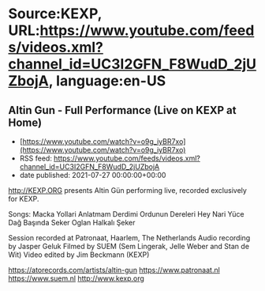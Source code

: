 # Source:KEXP, URL:https://www.youtube.com/feeds/videos.xml?channel_id=UC3I2GFN_F8WudD_2jUZbojA, language:en-US

## Altin Gun - Full Performance (Live on KEXP at Home)
 - [https://www.youtube.com/watch?v=o9g_iyBR7xo](https://www.youtube.com/watch?v=o9g_iyBR7xo)
 - RSS feed: https://www.youtube.com/feeds/videos.xml?channel_id=UC3I2GFN_F8WudD_2jUZbojA
 - date published: 2021-07-27 00:00:00+00:00

http://KEXP.ORG presents Altin Gün performing live, recorded exclusively for KEXP.

Songs:
Macka Yollari
Anlatmam Derdimi
Ordunun Dereleri
Hey Nari
Yüce Dağ Başında
Seker Oglan
Halkalı Şeker

Session recorded at Patronaat, Haarlem, The Netherlands
Audio recording by Jasper Geluk
Filmed by SUEM (Sem Lingerak, Jelle Weber and Stan de Wit)
Video edited by Jim Beckmann (KEXP)

https://atorecords.com/artists/altin-gun
https://www.patronaat.nl
https://www.suem.nl
http://www.kexp.org


